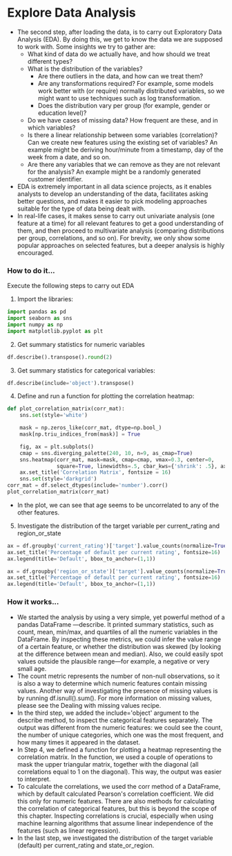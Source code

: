 # Explore Data Analysis

- The second step, after loading the data, is to carry out Exploratory Data Analysis (EDA). By doing this, we get to know the data we are supposed to work with. Some insights we try to gather are:
    - What kind of data do we actually have, and how should we treat different types?
    - What is the distribution of the variables?
        - Are there outliers in the data, and how can we treat them?
        - Are any transformations required? For example, some models work better with (or require) normally distributed variables, so we might want to use techniques such as log transformation.
        - Does the distribution vary per group (for example, gender or education level)?
    - Do we have cases of missing data? How frequent are these, and in which variables?
    - Is there a linear relationship between some variables (correlation)? Can we create new features using the existing set of variables? An example might be deriving hour/minute from a timestamp, day of the week from a date, and so on.
    - Are there any variables that we can remove as they are not relevant for the analysis? An example might be a randomly generated customer identifier.
- EDA is extremely important in all data science projects, as it enables analysts to develop an understanding of the data, facilitates asking better questions, and makes it easier to pick modeling approaches suitable for the type of data being dealt with.
- In real-life cases, it makes sense to carry out univariate analysis (one feature at a time) for all relevant features to get a good understanding of them, and then proceed to multivariate analysis (comparing distributions per group, correlations, and so on). For brevity, we only show some popular approaches on selected features, but a deeper analysis is highly encouraged.

### How to do it...
Execute the following steps to carry out EDA

1. Import the libraries:


```python
import pandas as pd
import seaborn as sns
import numpy as np
import matplotlib.pyplot as plt
```

2. Get summary statistics for numeric variables


```python
df.describe().transpose().round(2)
```


3. Get summary statistics for categorical variables:


```python
df.describe(include='object').transpose()
```


4. Define and run a function for plotting the correlation heatmap:


```python
def plot_correlation_matrix(corr_mat):
    sns.set(style='white')

    mask = np.zeros_like(corr_mat, dtype=np.bool_)
    mask[np.triu_indices_from(mask)] = True

    fig, ax = plt.subplots()
    cmap = sns.diverging_palette(240, 10, n=9, as_cmap=True)
    sns.heatmap(corr_mat, mask=mask, cmap=cmap, vmax=0.3, center=0,
                square=True, linewidths=.5, cbar_kws={'shrink': .5}, ax=ax)
    ax.set_title('Correlation Matrix', fontsize = 16)
    sns.set(style='darkgrid')
corr_mat = df.select_dtypes(include='number').corr()
plot_correlation_matrix(corr_mat)

```
    


- In the plot, we can see that age seems to be uncorrelated to any of the other features.

5. Investigate the distribution of the target variable per current_rating and
region_or_state  


```python
ax = df.groupby('current_rating')['target'].value_counts(normalize=True).unstack().plot(kind='barh', stacked='True')
ax.set_title('Percentage of default per current rating', fontsize=16)
ax.legend(title='Default', bbox_to_anchor=(1,1))
```

    



```python
ax = df.groupby('region_or_state')['target'].value_counts(normalize=True).unstack().plot(kind='barh', stacked='True')
ax.set_title('Percentage of default per current rating', fontsize=16)
ax.legend(title='Default', bbox_to_anchor=(1,1))
```

    


### How it works...
- We started the analysis by using a very simple, yet powerful method of
a pandas DataFrame —describe. It printed summary statistics, such as count, mean, min/max, and quartiles of all the numeric variables in the DataFrame. By inspecting these metrics, we could infer the value range of a certain feature, or whether the distribution was skewed (by looking at the difference between mean and median). Also, we could easily spot values outside the plausible range—for example, a negative or very small age.
- The count metric represents the number of non-null observations, so it is also a way to determine which numeric features contain missing values. Another way of investigating the presence of missing values is by running df.isnull().sum(). For more information on missing values, please see the Dealing with missing values recipe.
- In the third step, we added the include='object' argument to the
describe method, to inspect the categorical features separately. The output was different from the numeric features: we could see the count, the number of unique categories, which one was the most frequent, and how many times it appeared in the dataset.
- In Step 4, we defined a function for plotting a heatmap representing the correlation matrix. In the function, we used a couple of operations to mask the upper triangular matrix, together with the diagonal (all correlations equal to 1 on the diagonal). This way, the output was easier to interpret.
- To calculate the correlations, we used the corr method of a DataFrame, which by default calculated Pearson's correlation coefficient. We did this only for numeric features. There are also methods for calculating the correlation of categorical features, but this is beyond the scope of this chapter. Inspecting correlations is crucial, especially when using machine learning algorithms that assume linear independence of the features (such as linear regression).
- In the last step, we investigated the distribution of the target variable (default) per current_rating and state_or_region.